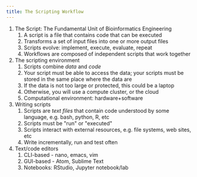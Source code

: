 ```yaml
---
title: The Scripting Workflow
---
```


1. The Script: The Fundamental Unit of Bioinformatics Engineering
    1. A script is a file that contains code that can be executed
    2. Transforms a set of input files into one or more output files
    3. Scripts evolve: implement, execute, evaluate, repeat
    4. Workflows are composed of independent scripts that work together
2. The scripting environment
    1. Scripts combine *data* and *code*
    2. Your script must be able to access the data; your scripts must be stored in
    the same place where the data are
      1. If the data is not too large or protected, this could be a laptop
      2. Otherwise, you will use a compute cluster, or the cloud
    3. Computational environment: hardware+software
3. Writing scripts
    1. Scripts are *text files* that contain code understood by some language, e.g.
    bash, python, R, etc
    2. Scripts must be "run" or "executed"
    3. Scripts interact with external resources, e.g. file systems, web sites, etc
    4. Write incrementally, run and test often
4. Text/code editors
    1. CLI-based - nano, emacs, vim
    2. GUI-based - Atom, Sublime Text
    3. Notebooks: RStudio, Jupyter notebook/lab
